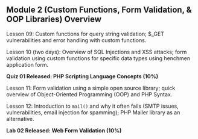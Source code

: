 ## Module 2 (Custom Functions, Form Validation, & OOP Libraries) Overview

Lesson 09: Custom functions for query string validation; $_GET vulnerabilities and error handling with custom functions. 

Lesson 10 (two days): Overview of SQL Injections and XSS attacks; form validation using custom functions for specific data types using henchmen application form.


**Quiz 01 Released: PHP Scripting Language Concepts (10%)**


Lesson 11: Form validation using a simple open source library; quick overview of Object-Oriented Programming (OOP) and PHP Syntax. 

Lesson 12: Introduction to `mail()` and why it often fails (SMTP issues, vulnerabilities, email injection for spamming); PHP Mailer library as an alternative. 


**Lab 02 Released: Web Form Validation (10%)**